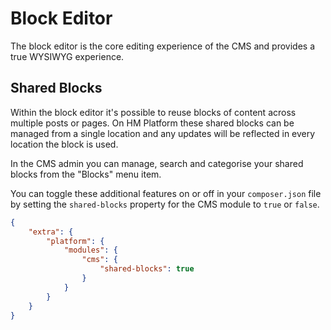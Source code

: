 # Block Editor

The block editor is the core editing experience of the CMS and provides a true WYSIWYG experience.

## Shared Blocks

Within the block editor it's possible to reuse blocks of content across multiple posts or pages. On HM Platform these shared blocks can be managed from a single location and any updates will be reflected in every location the block is used.

In the CMS admin you can manage, search and categorise your shared blocks from the "Blocks" menu item.

You can toggle these additional features on or off in your `composer.json` file by setting the `shared-blocks` property for the CMS module to `true` or `false`.

```json
{
	"extra": {
		"platform": {
			"modules": {
				"cms": {
					"shared-blocks": true
				}
			}
		}
	}
}
```

